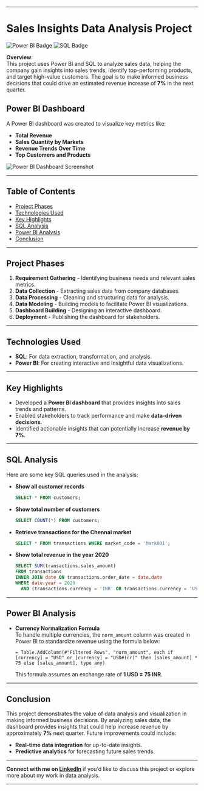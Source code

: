 
---

# Sales Insights Data Analysis Project

![Power BI Badge](https://img.shields.io/badge/Tool-Power%20BI-blue) ![SQL Badge](https://img.shields.io/badge/Language-SQL-yellow)

**Overview**:  
This project uses Power BI and SQL to analyze sales data, helping the company gain insights into sales trends, identify top-performing products, and target high-value customers. The goal is to make informed business decisions that could drive an estimated revenue increase of **7%** in the next quarter.

## Power BI Dashboard
A Power BI dashboard was created to visualize key metrics like:
- **Total Revenue**
- **Sales Quantity by Markets**
- **Revenue Trends Over Time**
- **Top Customers and Products**

![Power BI Dashboard Screenshot](https://github.com/ShristiSingh1/sales_insight/blob/77cc864d18cd45fd1e6548f7abd225c2fcc9246c/Dashboard.png)

---

## Table of Contents
- [Project Phases](#project-phases)
- [Technologies Used](#technologies-used)
- [Key Highlights](#key-highlights)
- [SQL Analysis](#sql-analysis)
- [Power BI Analysis](#power-bi-analysis)
- [Conclusion](#conclusion)

---

## Project Phases
1. **Requirement Gathering** - Identifying business needs and relevant sales metrics.
2. **Data Collection** - Extracting sales data from company databases.
3. **Data Processing** - Cleaning and structuring data for analysis.
4. **Data Modeling** - Building models to facilitate Power BI visualizations.
5. **Dashboard Building** - Designing an interactive dashboard.
6. **Deployment** - Publishing the dashboard for stakeholders.

---

## Technologies Used
- **SQL**: For data extraction, transformation, and analysis.
- **Power BI**: For creating interactive and insightful data visualizations.

---

## Key Highlights
- Developed a **Power BI dashboard** that provides insights into sales trends and patterns.
- Enabled stakeholders to track performance and make **data-driven decisions**.
- Identified actionable insights that can potentially increase **revenue by 7%**.

---

## SQL Analysis

Here are some key SQL queries used in the analysis:

- **Show all customer records**  
   ```sql
   SELECT * FROM customers;
   ```

- **Show total number of customers**  
   ```sql
   SELECT COUNT(*) FROM customers;
   ```

- **Retrieve transactions for the Chennai market**  
   ```sql
   SELECT * FROM transactions WHERE market_code = 'Mark001';
   ```

- **Show total revenue in the year 2020**  
   ```sql
   SELECT SUM(transactions.sales_amount) 
   FROM transactions 
   INNER JOIN date ON transactions.order_date = date.date 
   WHERE date.year = 2020 
     AND (transactions.currency = 'INR' OR transactions.currency = 'USD');
   ```

---

## Power BI Analysis

- **Currency Normalization Formula**  
   To handle multiple currencies, the `norm_amount` column was created in Power BI to standardize revenue using the formula below:

   ```plaintext
   = Table.AddColumn(#"Filtered Rows", "norm_amount", each if [currency] = "USD" or [currency] = "USD#(cr)" then [sales_amount] * 75 else [sales_amount], type any)
   ```

   This formula assumes an exchange rate of **1 USD = 75 INR**.

---

## Conclusion
This project demonstrates the value of data analysis and visualization in making informed business decisions. By analyzing sales data, the dashboard provides insights that could help increase revenue by approximately **7%** next quarter. Future improvements could include:
- **Real-time data integration** for up-to-date insights.
- **Predictive analytics** for forecasting future sales trends.

---

**Connect with me on [LinkedIn](https://www.linkedin.com/in/vijayalakshmi-talla/)** if you'd like to discuss this project or explore more about my work in data analysis.

---


